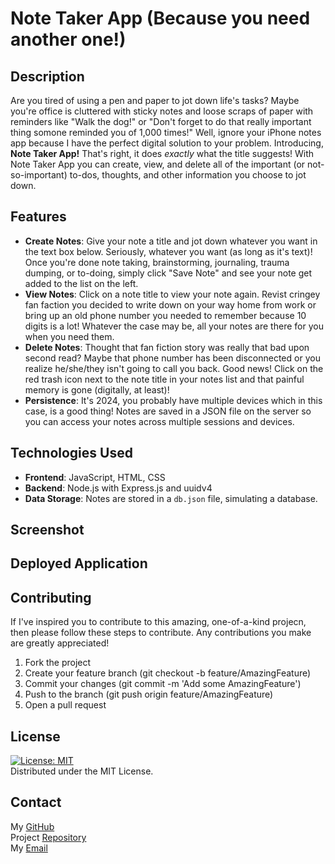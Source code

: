 # Note Taker App (Because you need another one!)

## Description

Are you tired of using a pen and paper to jot down life's tasks? Maybe you're office is cluttered with sticky notes and loose scraps of paper with reminders like "Walk the dog!" or "Don't forget to do that really important thing somone reminded you of 1,000 times!" Well, ignore your iPhone notes app because I have the perfect digital solution to your problem. Introducing, **Note Taker App!** That's right, it does _exactly_ what the title suggests! With Note Taker App you can create, view, and delete all of the important (or not-so-important) to-dos, thoughts, and other information you choose to jot down.

## Features

- **Create Notes**: Give your note a title and jot down whatever you want in the text box below. Seriously, whatever you want (as long as it's text)! Once you're done note taking, brainstorming, journaling, trauma dumping, or to-doing, simply click "Save Note" and see your note get added to the list on the left.
- **View Notes**: Click on a note title to view your note again. Revist cringey fan faction you decided to write down on your way home from work or bring up an old phone number you needed to remember because 10 digits is a lot! Whatever the case may be, all your notes are there for you when you need them.
- **Delete Notes**: Thought that fan fiction story was really that bad upon second read? Maybe that phone number has been disconnected or you realize he/she/they isn't going to call you back. Good news! Click on the red trash icon next to the note title in your notes list and that painful memory is gone (digitally, at least)!
- **Persistence**: It's 2024, you probably have multiple devices which in this case, is a good thing! Notes are saved in a JSON file on the server so you can access your notes across multiple sessions and devices.

## Technologies Used

- **Frontend**: JavaScript, HTML, CSS
- **Backend**: Node.js with Express.js and uuidv4
- **Data Storage**: Notes are stored in a `db.json` file, simulating a database.

## Screenshot

## Deployed Application

## Contributing

If I've inspired you to contribute to this amazing, one-of-a-kind projecn, then please follow these steps to contribute. Any contributions you make are greatly appreciated!

1. Fork the project
2. Create your feature branch (git checkout -b feature/AmazingFeature)
3. Commit your changes (git commit -m 'Add some AmazingFeature')
4. Push to the branch (git push origin feature/AmazingFeature)
5. Open a pull request

## License

[![License: MIT](https://img.shields.io/badge/License-MIT-blue.svg)](https://opensource.org/licenses/MIT) <br>
Distributed under the MIT License.

## Contact

My [GitHub](https://github.com/JordanFerrario) <br>
Project [Repository](https://github.com/JordanFerrario/note-taker) <br>
My [Email](mailto:jaferrario1@gmail.com) <br>
